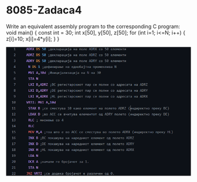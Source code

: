 # 8085-Zadaca4
Write an equivalent assembly program to the corresponding C program:
void main()
{
 const int = 30;
 int x[50], y[50], z[50];
 for (int i=1; i<=N; i++)
 {
 z[i]=10;
 x[i]=4*y[i];
 }
} 

![Screenshot (1)](https://github.com/milkicaa/8085-Zadaca4/blob/main/image.png)
